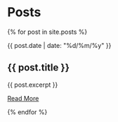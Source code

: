 # Posts

{% for post in site.posts %}
<div class="post">
  <p class="date">
    {{ post.date | date: "%d/%m/%y" }}
  </p>

  <h2>{{ post.title }}</h2>

  <p>
    {{ post.excerpt }}
  </p>

  <a href="{{ post.url }}">Read More</a>
</div>
{% endfor %}
